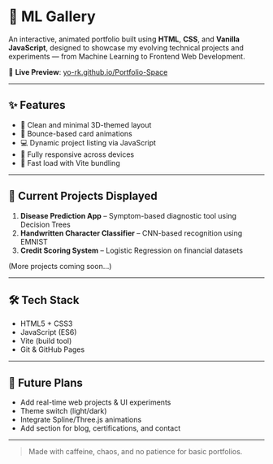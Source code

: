 # 🚀 ML Gallery

An interactive, animated portfolio built using **HTML**, **CSS**, and **Vanilla JavaScript**, designed to showcase my evolving technical projects and experiments — from Machine Learning to Frontend Web Development.

🔗 **Live Preview**: [yo-rk.github.io/Portfolio-Space](https://yo-rk.github.io/ML-Gallery/)

---

## ✨ Features

- 🧭 Clean and minimal 3D-themed layout
- 🪩 Bounce-based card animations
- 💻 Dynamic project listing via JavaScript
- 📱 Fully responsive across devices
- 🚀 Fast load with Vite bundling

---

## 📁 Current Projects Displayed

1. **Disease Prediction App** – Symptom-based diagnostic tool using Decision Trees  
2. **Handwritten Character Classifier** – CNN-based recognition using EMNIST  
3. **Credit Scoring System** – Logistic Regression on financial datasets

(More projects coming soon...)

---

## 🛠 Tech Stack

- HTML5 + CSS3  
- JavaScript (ES6)  
- Vite (build tool)  
- Git & GitHub Pages

---

## 🔮 Future Plans

- Add real-time web projects & UI experiments  
- Theme switch (light/dark)  
- Integrate Spline/Three.js animations  
- Add section for blog, certifications, and contact

---

> Made with caffeine, chaos, and no patience for basic portfolios.
